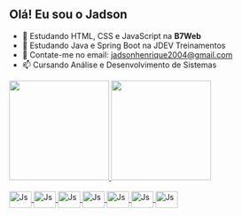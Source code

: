 ## Olá! Eu sou o Jadson
- 🌱 Estudando HTML, CSS e JavaScript na <strong>B7Web</strong>
- 🌱 Estudando Java e Spring Boot na JDEV Treinamentos
- 💬 Contate-me no email: jadsonhenrique2004@gmail.com
- 📫 Cursando Análise e Desenvolvimento de Sistemas

<div>
  <a href="https://github.com/Jadson204">
  <img height="180em" src="https://github-readme-stats.vercel.app/api?username=Jadson204&show_icons=true&theme=dracula">
  <img height="180em" src="https://github-readme-stats.vercel.app/api/top-langs/?username=Jadson204&layout=compact&theme=dracula">
</div>

<div style="display: inline_block"><br>
<img align="center" alt="Js" height="30" width="40" src="https://cdn.jsdelivr.net/gh/devicons/devicon/icons/javascript/javascript-original.svg"/>
<img align="center" alt="Js" height="30" width="40" src="https://cdn.jsdelivr.net/gh/devicons/devicon/icons/html5/html5-original.svg"/>
<img align="center" alt="Js" height="30" width="40" src="https://cdn.jsdelivr.net/gh/devicons/devicon/icons/css3/css3-original.svg"/>
<img align="center" alt="Js" height="30" width="40" src="https://cdn.jsdelivr.net/gh/devicons/devicon/icons/php/php-original.svg"/>
<img align="center" alt="Js" height="30" width="40" src="https://cdn.jsdelivr.net/gh/devicons/devicon/icons/laravel/laravel-plain-wordmark.svg"/>
<img align="center" alt="Js" height="30" width="40" src="https://cdn.jsdelivr.net/gh/devicons/devicon/icons/java/java-original.svg"/>
<img align="center" alt="Js" height="30" width="40" src="https://cdn.jsdelivr.net/gh/devicons/devicon/icons/mysql/mysql-original-wordmark.svg"/>
          

